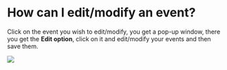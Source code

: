# How can I edit/modify an event?

<p class="no-margin">Click on the event you wish to edit/modify, you get a pop-up window, there you get the <b>Edit option</b>, click on it and edit/modify your events and then save them.</p>
<p class="no-margin"></p>
<div class="intercom-container"><img src="/assets/img/teams-pro/image_103.png"></div>

<Hubspot />
<Clarity />
<GoogleAnalytics />

